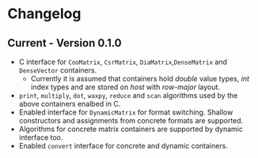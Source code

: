 # Changelog

## Current - Version 0.1.0
- C interface for `CooMatrix`, `CsrMatrix`, `DiaMatrix`,`DenseMatrix` and `DenseVector` containers.
  - Currently it is assumed that containers hold *double* value types, *int* index types and are stored on *host* with *row-major* layout. 
- `print`, `multiply`, `dot`, `waxpy`, `reduce` and `scan` algorithms used by the above containers enalbed in C.
- Enabled interface for `DynamicMatrix` for format switching. Shallow constructors and assignments from concrete formats are supported.
- Algorithms for concrete matrix containers are supported by dynamic interface too.
- Enabled `convert` interface for concrete and dynamic containers.